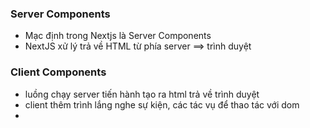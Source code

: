 ### Server Components

- Mạc định trong Nextjs là Server Components
- NextJS xử lý trả về HTML từ phía server ==> trình duyệt

### Client Components

- luồng chạy server tiến hành tạo ra html trả về trình duyệt
- client thêm trình lắng nghe sự kiện, các tác vụ để thao tác với dom
-
